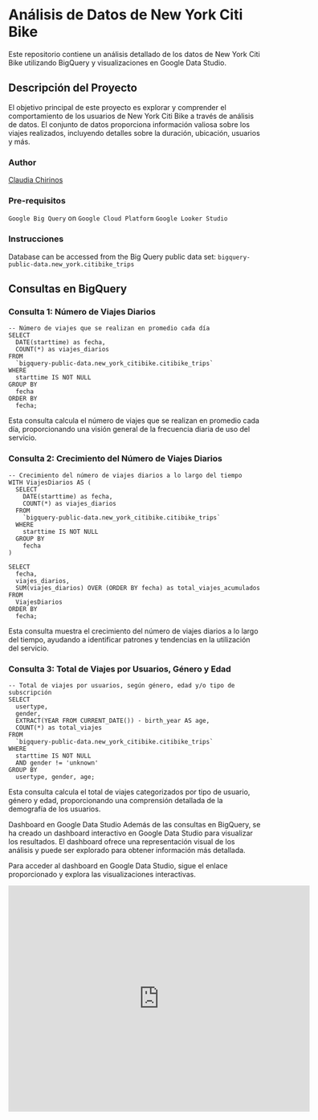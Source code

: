 # Análisis de Datos de New York Citi Bike

Este repositorio contiene un análisis detallado de los datos de New York Citi Bike utilizando BigQuery y visualizaciones en Google Data Studio.

## Descripción del Proyecto

El objetivo principal de este proyecto es explorar y comprender el comportamiento de los usuarios de New York Citi Bike a través de análisis de datos. El conjunto de datos proporciona información valiosa sobre los viajes realizados, incluyendo detalles sobre la duración, ubicación, usuarios y más.

### Author
[Claudia Chirinos](https://github.com/cchirinosdata)

### Pre-requisitos
`Google Big Query` on `Google Cloud Platform`
`Google Looker Studio`

### Instrucciones
Database can be accessed from the Big Query public data set:
`bigquery-public-data.new_york.citibike_trips`

## Consultas en BigQuery

### Consulta 1: Número de Viajes Diarios

```
-- Número de viajes que se realizan en promedio cada día
SELECT
  DATE(starttime) as fecha,
  COUNT(*) as viajes_diarios
FROM
  `bigquery-public-data.new_york_citibike.citibike_trips`
WHERE
  starttime IS NOT NULL
GROUP BY
  fecha
ORDER BY
  fecha;
```

Esta consulta calcula el número de viajes que se realizan en promedio cada día, proporcionando una visión general de la frecuencia diaria de uso del servicio.

### Consulta 2: Crecimiento del Número de Viajes Diarios

```
-- Crecimiento del número de viajes diarios a lo largo del tiempo
WITH ViajesDiarios AS (
  SELECT
    DATE(starttime) as fecha,
    COUNT(*) as viajes_diarios
  FROM
    `bigquery-public-data.new_york_citibike.citibike_trips`
  WHERE
    starttime IS NOT NULL
  GROUP BY
    fecha
)

SELECT
  fecha,
  viajes_diarios,
  SUM(viajes_diarios) OVER (ORDER BY fecha) as total_viajes_acumulados
FROM
  ViajesDiarios
ORDER BY
  fecha;
```
Esta consulta muestra el crecimiento del número de viajes diarios a lo largo del tiempo, ayudando a identificar patrones y tendencias en la utilización del servicio.

### Consulta 3: Total de Viajes por Usuarios, Género y Edad
```
-- Total de viajes por usuarios, según género, edad y/o tipo de subscripción
SELECT
  usertype,
  gender,
  EXTRACT(YEAR FROM CURRENT_DATE()) - birth_year AS age,
  COUNT(*) as total_viajes
FROM
  `bigquery-public-data.new_york_citibike.citibike_trips`
WHERE
  starttime IS NOT NULL
  AND gender != 'unknown'
GROUP BY
  usertype, gender, age;
```

Esta consulta calcula el total de viajes categorizados por tipo de usuario, género y edad, proporcionando una comprensión detallada de la demografía de los usuarios.

Dashboard en Google Data Studio
Además de las consultas en BigQuery, se ha creado un dashboard interactivo en Google Data Studio para visualizar los resultados. El dashboard ofrece una representación visual de los análisis y puede ser explorado para obtener información más detallada.

Para acceder al dashboard en Google Data Studio, sigue el enlace proporcionado y explora las visualizaciones interactivas.
<iframe width="600" height="450" src="https://lookerstudio.google.com/embed/reporting/f63e42f3-4d7b-437c-9a4d-a912ebe8f9e1/page/9MCmD" frameborder="0" style="border:0" allowfullscreen></iframe>


